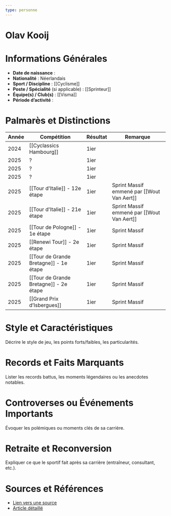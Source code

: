 ```yaml
---
type: personne
---
```

# Olav Kooij

# Informations Générales
- **Date de naissance** :  
- **Nationalité** :  Néerlandais
- **Sport / Discipline** : [[Cyclisme]]
- **Poste / Spécialité** (si applicable) :  [[Sprinteur]]
- **Équipe(s) / Club(s)** :  [[Visma]]
- **Période d’activité** :  

# Palmarès et Distinctions
| Année | Compétition                            | Résultat | Remarque                                   |
| ----- | -------------------------------------- | -------- | ------------------------------------------ |
| 2024  | [[Cyclassics Hambourg]]                | 1ier     |                                            |
| 2025  | ?                                      | 1ier     |                                            |
| 2025  | ?                                      | 1ier     |                                            |
| 2025  | ?                                      | 1ier     |                                            |
| 2025  | [[Tour d'Italie]] - 12e étape          | 1ier     | Sprint Massif emmené par [[Wout Van Aert]] |
| 2025  | [[Tour d'Italie]] - 21e étape          | 1ier     | Sprint Massif emmené par [[Wout Van Aert]] |
| 2025  | [[Tour de Pologne]] - 1e étape         | 1ier     | Sprint Massif                              |
| 2025  | [[Renewi Tour]] - 2e étape             | 1ier     | Sprint Massif                              |
| 2025  | [[Tour de Grande Bretagne]] - 1e étape | 1ier     | Sprint Massif                              |
| 2025  | [[Tour de Grande Bretagne]] - 2e étape | 1ier     | Sprint Massif                              |
| 2025  | [[Grand Prix d’Isbergues]]             | 1ier     | Sprint Massif                              |

# Style et Caractéristiques
Décrire le style de jeu, les points forts/faibles, les particularités.

# Records et Faits Marquants
Lister les records battus, les moments légendaires ou les anecdotes notables.

# Controverses ou Événements Importants
Évoquer les polémiques ou moments clés de sa carrière.

# Retraite et Reconversion
Expliquer ce que le sportif fait après sa carrière (entraîneur, consultant, etc.).

# Sources et Références
- [Lien vers une source](#)
- [Article détaillé](#)
